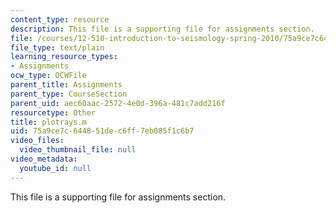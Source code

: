 ```yaml
---
content_type: resource
description: This file is a supporting file for assignments section.
file: /courses/12-510-introduction-to-seismology-spring-2010/75a9ce7c644851dec6ff7eb085f1c6b7_plotrays.m
file_type: text/plain
learning_resource_types:
- Assignments
ocw_type: OCWFile
parent_title: Assignments
parent_type: CourseSection
parent_uid: aec60aac-2572-4e0d-396a-481c7add216f
resourcetype: Other
title: plotrays.m
uid: 75a9ce7c-6448-51de-c6ff-7eb085f1c6b7
video_files:
  video_thumbnail_file: null
video_metadata:
  youtube_id: null
---
```

This file is a supporting file for assignments section.

